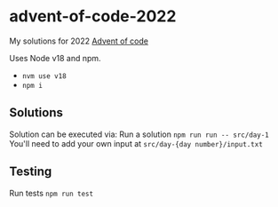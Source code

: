 # advent-of-code-2022

My solutions for 2022 [Advent of code](https://adventofcode.com/)

Uses Node v18 and npm. 
- `nvm use v18`
- `npm i` 

## Solutions
Solution can be executed via:
Run a solution `npm run run -- src/day-1`
You'll need to add your own input at `src/day-{day number}/input.txt` 

## Testing

Run tests `npm run test` 
